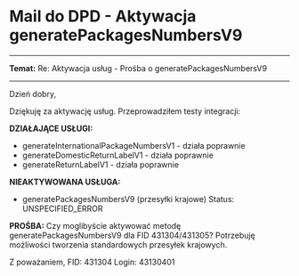 # Mail do DPD - Aktywacja generatePackagesNumbersV9

---

**Temat:** Re: Aktywacja usług - Prośba o generatePackagesNumbersV9

---

Dzień dobry,

Dziękuję za aktywację usług. Przeprowadziłem testy integracji:

**DZIAŁAJĄCE USŁUGI:**
- generateInternationalPackageNumbersV1 - działa poprawnie
- generateDomesticReturnLabelV1 - działa poprawnie  
- generateReturnLabelV1 - działa poprawnie

**NIEAKTYWOWANA USŁUGA:**
- generatePackagesNumbersV9 (przesyłki krajowe)
  Status: UNSPECIFIED_ERROR

**PROŚBA:**
Czy moglibyście aktywować metodę generatePackagesNumbersV9 dla FID 431304/431305?
Potrzebuję możliwości tworzenia standardowych przesyłek krajowych.

Z poważaniem,
FID: 431304
Login: 43130401